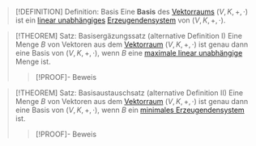 > [!DEFINITION] Definition: Basis
> Eine **Basis** des [Vektorraums](../Abstrakter%20Vektorraum.md) $(V,K,+,\cdot)$ ist ein [linear unabhängiges](../Lineare%20Unabhängigkeit.md) [Erzeugendensystem](../Erzeugendensystem.md) von $(V,K,+,\cdot)$.

> [!THEOREM] Satz: Basisergäzungssatz (alternative Definition I)
> Eine Menge $B$ von Vektoren aus dem [Vektorraum](../Abstrakter%20Vektorraum.md) $(V, K, +, \cdot)$ ist genau dann eine Basis von $(V, K, +, \cdot)$, wenn $B$ eine [maximale linear unabhängige](../Lineare%20Unabhängigkeit.md) Menge ist.
> > [!PROOF]- Beweis


> [!THEOREM] Satz: Basisaustauschsatz (alternative Definition II)
> Eine Menge $B$ von Vektoren aus dem [Vektorraum](../Abstrakter%20Vektorraum.md) $(V, K, +, \cdot)$ ist genau dann eine Basis von $(V, K, +, \cdot)$, wenn $B$ ein [minimales Erzeugendensystem](../Erzeugendensystem.md) ist.
> > [!PROOF]- Beweis